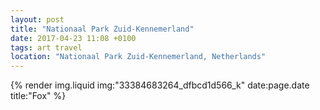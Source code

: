 ```yaml
---
layout: post
title: "Nationaal Park Zuid-Kennemerland"
date: 2017-04-23 11:08 +0100
tags: art travel
location: "Nationaal Park Zuid-Kennemerland, Netherlands"
---
```


{% render img.liquid img:"33384683264_dfbcd1d566_k" date:page.date title:"Fox" %}
